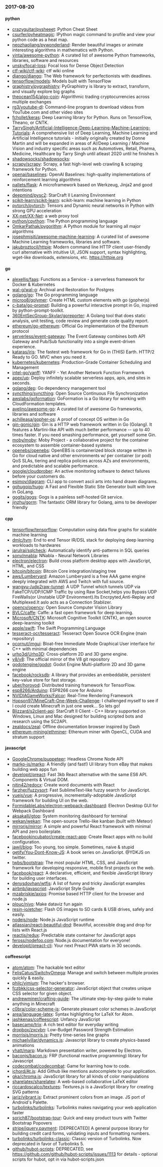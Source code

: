 ### 2017-08-20

#### python
* [crazyguitar/pysheeet](https://github.com/crazyguitar/pysheeet): Python Cheat Sheet
* [csurfer/pyheatmagic](https://github.com/csurfer/pyheatmagic): IPython magic command to profile and view your python code as a heat map.
* [neozhaoliang/pywonderland](https://github.com/neozhaoliang/pywonderland): Render beautiful images or animate interesting algorithms in mathematics with Python.
* [vinta/awesome-python](https://github.com/vinta/awesome-python): A curated list of awesome Python frameworks, libraries, software and resources
* [unsky/focal-loss](https://github.com/unsky/focal-loss): Focal loss for Dense Object Detection
* [ctf-wiki/ctf-wiki](https://github.com/ctf-wiki/ctf-wiki): ctf wiki online
* [django/django](https://github.com/django/django): The Web framework for perfectionists with deadlines.
* [tensorflow/models](https://github.com/tensorflow/models): Models built with TensorFlow
* [graphistry/pygraphistry](https://github.com/graphistry/pygraphistry): PyGraphistry is library to extract, transform, and visually explore big graphs
* [theocean154/algo-coin](https://github.com/theocean154/algo-coin): Algorithmic trading cryptocurrencies across multiple exchanges
* [rg3/youtube-dl](https://github.com/rg3/youtube-dl): Command-line program to download videos from YouTube.com and other video sites
* [fchollet/keras](https://github.com/fchollet/keras): Deep Learning library for Python. Runs on TensorFlow, Theano, or CNTK.
* [TarrySingh/Artificial-Intelligence-Deep-Learning-Machine-Learning-Tutorials](https://github.com/TarrySingh/Artificial-Intelligence-Deep-Learning-Machine-Learning-Tutorials): A comprehensive list of Deep Learning, Machine Learning and Artificial Intelligence tutorials - initially originally created by Donne Martin and will be expanded in areas of AI/Deep Learning / Machine Vision and industry specific areas such as Automotives, Retail, Pharma, Medicine, Healthcare by Tarry Singh until atleast 2020 until he finishes h
* [shadowsocks/shadowsocks](https://github.com/shadowsocks/shadowsocks): 
* [scrapy/scrapy](https://github.com/scrapy/scrapy): Scrapy, a fast high-level web crawling & scraping framework for Python.
* [openai/baselines](https://github.com/openai/baselines): OpenAI Baselines: high-quality implementations of reinforcement learning algorithms
* [pallets/flask](https://github.com/pallets/flask): A microframework based on Werkzeug, Jinja2 and good intentions
* [deepmind/pysc2](https://github.com/deepmind/pysc2): StarCraft II Learning Environment
* [scikit-learn/scikit-learn](https://github.com/scikit-learn/scikit-learn): scikit-learn: machine learning in Python
* [pytorch/pytorch](https://github.com/pytorch/pytorch): Tensors and Dynamic neural networks in Python with strong GPU acceleration
* [XX-net/XX-Net](https://github.com/XX-net/XX-Net): a web proxy tool
* [python/cpython](https://github.com/python/cpython): The Python programming language
* [OmkarPathak/pygorithm](https://github.com/OmkarPathak/pygorithm): A Python module for learning all major algorithms
* [josephmisiti/awesome-machine-learning](https://github.com/josephmisiti/awesome-machine-learning): A curated list of awesome Machine Learning frameworks, libraries and software.
* [jakubroztocil/httpie](https://github.com/jakubroztocil/httpie): Modern command line HTTP client  user-friendly curl alternative with intuitive UI, JSON support, syntax highlighting, wget-like downloads, extensions, etc. https://httpie.org

#### go
* [alexellis/faas](https://github.com/alexellis/faas):  Functions as a Service - a serverless framework for Docker & Kubernetes
* [wal-g/wal-g](https://github.com/wal-g/wal-g): Archival and Restoration for Postgres
* [golang/go](https://github.com/golang/go): The Go programming language
* [microo8/golymer](https://github.com/microo8/golymer): Create HTML custom elements with go (gopherjs)
* [c-bata/go-prompt](https://github.com/c-bata/go-prompt): Building a powerful interactive prompt in Go, inspired by python-prompt-toolkit.
* [360EntSecGroup-Skylar/goreporter](https://github.com/360EntSecGroup-Skylar/goreporter): A Golang tool that does static analysis, unit testing, code review and generate code quality report.
* [ethereum/go-ethereum](https://github.com/ethereum/go-ethereum): Official Go implementation of the Ethereum protocol
* [serverless/event-gateway](https://github.com/serverless/event-gateway): The Event Gateway combines both API Gateway and Pub/Sub functionality into a single event-driven experience.
* [kataras/iris](https://github.com/kataras/iris): The fastest web framework for Go in (THIS) Earth. HTTP/2 Ready to GO. MVC when you need it.
* [kubernetes/kubernetes](https://github.com/kubernetes/kubernetes): Production-Grade Container Scheduling and Management
* [intel-go/yanff](https://github.com/intel-go/yanff): YANFF - Yet Another Network Function Framework
* [apex/up](https://github.com/apex/up): Deploy infinitely scalable serverless apps, apis, and sites in seconds.
* [golang/dep](https://github.com/golang/dep): Go dependency management tool
* [syncthing/syncthing](https://github.com/syncthing/syncthing): Open Source Continuous File Synchronization
* [awslabs/goformation](https://github.com/awslabs/goformation): GoFormation is a Go library for working with CloudFormation templates.
* [avelino/awesome-go](https://github.com/avelino/awesome-go): A curated list of awesome Go frameworks, libraries and software
* [achilleasa/gopher-os](https://github.com/achilleasa/gopher-os): A proof of concept OS written in Go
* [gin-gonic/gin](https://github.com/gin-gonic/gin): Gin is a HTTP web framework written in Go (Golang). It features a Martini-like API with much better performance -- up to 40 times faster. If you need smashing performance, get yourself some Gin.
* [moby/moby](https://github.com/moby/moby): Moby Project - a collaborative project for the container ecosystem to assemble container-based systems
* [openebs/openebs](https://github.com/openebs/openebs): OpenEBS is containerized block storage written in Go for cloud native and other environments w/ per container (or pod) QoS SLAs, tiering and replica policies across AZs and environments, and predictable and scalable performance.
* [google/cloudprober](https://github.com/google/cloudprober): An active monitoring software to detect failures before your customers do.
* [esimov/diagram](https://github.com/esimov/diagram): CLI app to convert ascii arts into hand drawn diagrams.
* [gohugoio/hugo](https://github.com/gohugoio/hugo): A Fast and Flexible Static Site Generator built with love in GoLang.
* [gogits/gogs](https://github.com/gogits/gogs): Gogs is a painless self-hosted Git service.
* [jinzhu/gorm](https://github.com/jinzhu/gorm): The fantastic ORM library for Golang, aims to be developer friendly

#### cpp
* [tensorflow/tensorflow](https://github.com/tensorflow/tensorflow): Computation using data flow graphs for scalable machine learning
* [dmlc/tvm](https://github.com/dmlc/tvm): End to end Tensor IR/DSL stack for deploying deep learning workloads to hardwares
* [jarulraj/sqlcheck](https://github.com/jarulraj/sqlcheck): Automatically identify anti-patterns in SQL queries
* [sony/nnabla](https://github.com/sony/nnabla): NNabla - Neural Network Libraries
* [electron/electron](https://github.com/electron/electron): Build cross platform desktop apps with JavaScript, HTML, and CSS
* [bitcoin/bitcoin](https://github.com/bitcoin/bitcoin): Bitcoin Core integration/staging tree
* [aws/Lumberyard](https://github.com/aws/Lumberyard): Amazon Lumberyard is a free AAA game engine deeply integrated with AWS and Twitch  with full source.
* [wangyu-/udp2raw-tunnel](https://github.com/wangyu-/udp2raw-tunnel): A UDP Tunnel which tunnels UDP via FakeTCP/UDP/ICMP Traffic by using Raw Socket,helps you Bypass UDP FireWalls(or Unstable UDP Environment).Its Encrpyted,Anti-Replay and Multiplexed.It aslo acts as a Connection Stablizer.
* [opencv/opencv](https://github.com/opencv/opencv): Open Source Computer Vision Library
* [BVLC/caffe](https://github.com/BVLC/caffe): Caffe: a fast open framework for deep learning.
* [Microsoft/CNTK](https://github.com/Microsoft/CNTK): Microsoft Cognitive Toolkit (CNTK), an open source deep-learning toolkit
* [apple/swift](https://github.com/apple/swift): The Swift Programming Language
* [tesseract-ocr/tesseract](https://github.com/tesseract-ocr/tesseract): Tesseract Open Source OCR Engine (main repository)
* [ocornut/imgui](https://github.com/ocornut/imgui): Bloat-free Immediate Mode Graphical User interface for C++ with minimal dependencies
* [urho3d/Urho3D](https://github.com/urho3d/Urho3D): Cross-platform 2D and 3D game engine.
* [v8/v8](https://github.com/v8/v8): The official mirror of the V8 git repository
* [godotengine/godot](https://github.com/godotengine/godot): Godot Engine  Multi-platform 2D and 3D game engine
* [facebook/rocksdb](https://github.com/facebook/rocksdb): A library that provides an embeddable, persistent key-value store for fast storage.
* [uber/horovod](https://github.com/uber/horovod): Distributed training framework for TensorFlow.
* [esp8266/Arduino](https://github.com/esp8266/Arduino): ESP8266 core for Arduino
* [NVIDIAGameWorks/Falcor](https://github.com/NVIDIAGameWorks/Falcor): Real-Time Rendering Framework
* [Hopson97/MineCraft-One-Week-Challenge](https://github.com/Hopson97/MineCraft-One-Week-Challenge): I challenged myself to see if I could create Minecraft in just one week... So lets go!
* [Blizzard/s2client-api](https://github.com/Blizzard/s2client-api): StarCraft II Client - C++ library supported on Windows, Linux and Mac designed for building scripted bots and research using the SC2API.
* [zealdocs/zeal](https://github.com/zealdocs/zeal): Offline documentation browser inspired by Dash
* [ethereum-mining/ethminer](https://github.com/ethereum-mining/ethminer): Ethereum miner with OpenCL, CUDA and stratum support

#### javascript
* [GoogleChrome/puppeteer](https://github.com/GoogleChrome/puppeteer): Headless Chrome Node API
* [marko-js/marko](https://github.com/marko-js/marko): A friendly (and fast!) UI library from eBay that makes building web apps fun
* [developit/preact](https://github.com/developit/preact):  Fast 3kb React alternative with the same ES6 API. Components & Virtual DOM.
* [nitin42/redocx](https://github.com/nitin42/redocx):  Create word documents with React
* [farzher/fuzzysort](https://github.com/farzher/fuzzysort): Fast SublimeText-like fuzzy search for JavaScript.
* [vuejs/vue](https://github.com/vuejs/vue): A progressive, incrementally-adoptable JavaScript framework for building UI on the web.
* [FormidableLabs/electron-webpack-dashboard](https://github.com/FormidableLabs/electron-webpack-dashboard): Electron Desktop GUI for Webpack Dashboard
* [aksakalli/gtop](https://github.com/aksakalli/gtop): System monitoring dashboard for terminal
* [wekan/wekan](https://github.com/wekan/wekan): The open-source Trello-like kanban (built with Meteor)
* [mirrorjs/mirror](https://github.com/mirrorjs/mirror): A simple and powerful React framework with minimal API and zero boilerplate.
* [facebookincubator/create-react-app](https://github.com/facebookincubator/create-react-app): Create React apps with no build configuration.
* [jawil/blog](https://github.com/jawil/blog): Too young, too simple. Sometimes, naive & stupid 
* [getify/You-Dont-Know-JS](https://github.com/getify/You-Dont-Know-JS): A book series on JavaScript. @YDKJS on twitter.
* [twbs/bootstrap](https://github.com/twbs/bootstrap): The most popular HTML, CSS, and JavaScript framework for developing responsive, mobile first projects on the web.
* [facebook/react](https://github.com/facebook/react): A declarative, efficient, and flexible JavaScript library for building user interfaces.
* [denysdovhan/wtfjs](https://github.com/denysdovhan/wtfjs): A list of funny and tricky JavaScript examples
* [airbnb/javascript](https://github.com/airbnb/javascript): JavaScript Style Guide
* [mzabriskie/axios](https://github.com/mzabriskie/axios): Promise based HTTP client for the browser and node.js
* [plouc/nivo](https://github.com/plouc/nivo): Make dataviz fun again
* [resin-io/etcher](https://github.com/resin-io/etcher): Flash OS images to SD cards & USB drives, safely and easily.
* [nodejs/node](https://github.com/nodejs/node): Node.js JavaScript runtime 
* [atlassian/react-beautiful-dnd](https://github.com/atlassian/react-beautiful-dnd): Beautiful, accessible drag and drop for lists with React.js
* [reactjs/redux](https://github.com/reactjs/redux): Predictable state container for JavaScript apps
* [feross/nodefoo.com](https://github.com/feross/nodefoo.com):  Node.js documentation for everyone!
* [developit/preact-cli](https://github.com/developit/preact-cli):  Your next Preact PWA starts in 30 seconds.

#### coffeescript
* [atom/atom](https://github.com/atom/atom): The hackable text editor
* [FelisCatus/SwitchyOmega](https://github.com/FelisCatus/SwitchyOmega): Manage and switch between multiple proxies quickly & easily.
* [philc/vimium](https://github.com/philc/vimium): The hacker's browser.
* [fczbkk/css-selector-generator](https://github.com/fczbkk/css-selector-generator): JavaScript object that creates unique CSS selector for given object.
* [andrewminer/crafting-guide](https://github.com/andrewminer/crafting-guide): The ultimate step-by-step guide to make anything in Minecraft
* [c0bra/color-scheme-js](https://github.com/c0bra/color-scheme-js): Generate pleasant color schemes in JavaScript
* [area/language-latex](https://github.com/area/language-latex): Syntax highlighting for LaTeX for Atom.
* [jashkenas/coffeescript](https://github.com/jashkenas/coffeescript): Unfancy JavaScript
* [basecamp/trix](https://github.com/basecamp/trix): A rich text editor for everyday writing
* [dropbox/zxcvbn](https://github.com/dropbox/zxcvbn): Low-Budget Password Strength Estimation
* [morrisjs/morris.js](https://github.com/morrisjs/morris.js): Pretty time-series line graphs
* [michaelvillar/dynamics.js](https://github.com/michaelvillar/dynamics.js): Javascript library to create physics-based animations
* [yhatt/marp](https://github.com/yhatt/marp): Markdown presentation writer, powered by Electron.
* [baconjs/bacon.js](https://github.com/baconjs/bacon.js): FRP (functional reactive programming) library for Javascript
* [codecombat/codecombat](https://github.com/codecombat/codecombat): Game for learning how to code.
* [ichord/At.js](https://github.com/ichord/At.js): Add Github like mentions autocomplete to your application.
* [gka/chroma.js](https://github.com/gka/chroma.js): JavaScript library for all kinds of color manipulations
* [sharelatex/sharelatex](https://github.com/sharelatex/sharelatex): A web-based collaborative LaTeX editor
* [riccardoscalco/textures](https://github.com/riccardoscalco/textures): Textures.js is a JavaScript library for creating SVG patterns
* [jariz/vibrant.js](https://github.com/jariz/vibrant.js): Extract prominent colors from an image. JS port of Android's Palette.
* [turbolinks/turbolinks](https://github.com/turbolinks/turbolinks): Turbolinks makes navigating your web application faster
* [sorich87/bootstrap-tour](https://github.com/sorich87/bootstrap-tour): Quick and easy product tours with Twitter Bootstrap Popovers
* [stripe/jquery.payment](https://github.com/stripe/jquery.payment): [DEPRECATED] A general purpose library for building credit card forms, validating inputs and formatting numbers.
* [turbolinks/turbolinks-classic](https://github.com/turbolinks/turbolinks-classic): Classic version of Turbolinks. Now deprecated in favor of Turbolinks 5.
* [github/hubot-scripts](https://github.com/github/hubot-scripts): DEPRECATED, see https://github.com/github/hubot-scripts/issues/1113 for details - optional scripts for hubot, opt in via hubot-scripts.json
